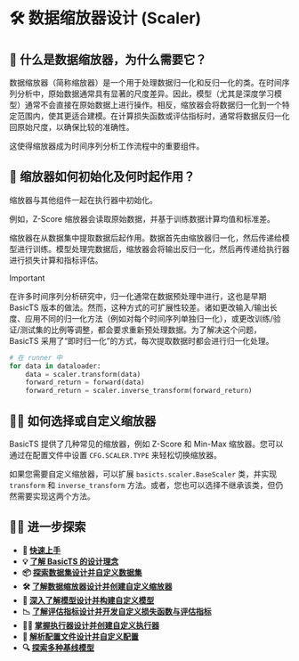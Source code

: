 # 🛠️ 数据缩放器设计 (Scaler)

## 🧐 什么是数据缩放器，为什么需要它？

数据缩放器（简称缩放器）是一个用于处理数据归一化和反归一化的类。在时间序列分析中，原始数据通常具有显著的尺度差异。因此，模型（尤其是深度学习模型）通常不会直接在原始数据上进行操作。相反，缩放器会将数据归一化到一个特定范围内，使其更适合建模。在计算损失函数或评估指标时，通常将数据反归一化回原始尺度，以确保比较的准确性。

这使得缩放器成为时间序列分析工作流程中的重要组件。

## 👾 缩放器如何初始化及何时起作用？

缩放器与其他组件一起在执行器中初始化。

例如，Z-Score 缩放器会读取原始数据，并基于训练数据计算均值和标准差。

缩放器在从数据集中提取数据后起作用。数据首先由缩放器归一化，然后传递给模型进行训练。模型处理完数据后，缩放器会将输出反归一化，然后再传递给执行器进行损失计算和指标评估。

> [!IMPORTANT]  
> 在许多时间序列分析研究中，归一化通常在数据预处理中进行，这也是早期 BasicTS 版本的做法。然而，这种方式的可扩展性较差。诸如更改输入/输出长度、应用不同的归一化方法（例如对每个时间序列单独归一化），或更改训练/验证/测试集的比例等调整，都会要求重新预处理数据。为了解决这个问题，BasicTS 采用了“即时归一化”的方式，每次提取数据时都会进行归一化处理。

```python
# 在 runner 中
for data in dataloader:
    data = scaler.transform(data)
    forward_return = forward(data)
    forward_return = scaler.inverse_transform(forward_return)
```

## 🧑‍🔧 如何选择或自定义缩放器

BasicTS 提供了几种常见的缩放器，例如 Z-Score 和 Min-Max 缩放器。您可以通过在配置文件中设置 `CFG.SCALER.TYPE` 来轻松切换缩放器。

如果您需要自定义缩放器，可以扩展 `basicts.scaler.BaseScaler` 类，并实现 `transform` 和 `inverse_transform` 方法。或者，您也可以选择不继承该类，但仍然需要实现这两个方法。

## 🧑‍💻 进一步探索

- **🎉 [快速上手](./getting_started_cn.md)**
- **💡 [了解 BasicTS 的设计理念](./overall_design_cn.md)**
- **📦 [探索数据集设计并自定义数据集](./dataset_design_cn.md)**
- **🛠️ [了解数据缩放器设计并创建自定义缩放器](./scaler_design_cn.md)**
- **🧠 [深入了解模型设计并构建自定义模型](./model_design_cn.md)**
- **📉 [了解评估指标设计并开发自定义损失函数与评估指标](./metrics_design_cn.md)**
- **🏃‍♂️ [掌握执行器设计并创建自定义执行器](./runner_design_cn.md)**
- **📜 [解析配置文件设计并自定义配置](./config_design_cn.md)**
- **🔍 [探索多种基线模型](../baselines/)**
